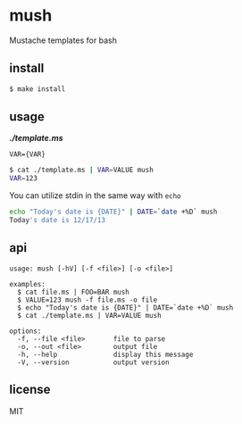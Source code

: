 mush
====

Mustache templates for bash

## install

```sh
$ make install
```

## usage

***./template.ms***

```
VAR={VAR}
```

```sh
$ cat ./template.ms | VAR=VALUE mush
VAR=123
```

You can utilize stdin in the same way with `echo`

```sh
echo "Today's date is {DATE}" | DATE=`date +%D` mush
Today's date is 12/17/13
```

## api

```
usage: mush [-hV] [-f <file>] [-o <file>]

examples:
  $ cat file.ms | FOO=BAR mush
  $ VALUE=123 mush -f file.ms -o file
  $ echo "Today's date is {DATE}" | DATE=`date +%D` mush
  $ cat ./template.ms | VAR=VALUE mush

options:
  -f, --file <file>       file to parse
  -o, --out <file>        output file
  -h, --help              display this message
  -V, --version           output version
```

## license

MIT
